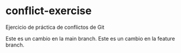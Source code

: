 # conflict-exercise
Ejercicio de práctica de conflictos de Git






Este es un cambio en la main branch.
Este es un cambio en la feature branch.


